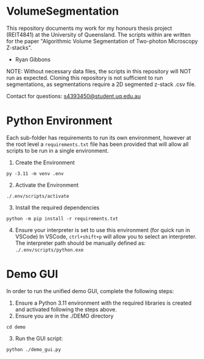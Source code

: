 # VolumeSegmentation
This repository documents my work for my honours thesis project (REIT4841) at the University of Queensland.
The scripts within are written for the paper "Algorithmic Volume Segmentation of Two-photon Microscopy Z-stacks".
- Ryan Gibbons

NOTE: Without necessary data files, the scripts in this repository will NOT run as expected. Cloning this repository is not
sufficient to run segmentations, as segmentations require a 2D segmented z-stack .csv file. 

Contact for questions: s4393450@student.uq.edu.au

# Python Environment
Each sub-folder has requirements to run its own environment, however at the root level a `requirements.txt` file has been provided that will allow all scripts to be run in a single environment.

1. Create the Environment

`py -3.11 -m venv .env` 

2. Activate the Environment

`./.env/scripts/activate`

3. Install the required dependencies

`python -m pip install -r requirements.txt`

4. Ensure your interpreter is set to use this environment (for quick run in VSCode)
In VSCode, `ctrl+shift+p` will allow you to select an interpreter. The interpreter path should be manually defined as: `./.env/scripts/python.exe`

# Demo GUI
In order to run the unified demo GUI, complete the following steps:
1. Ensure a Python 3.11 environment with the required libraries is created and activated following the steps above.
2. Ensure you are in the ./DEMO directory 

`cd demo`

3. Run the GUI script: 

`python ./demo_gui.py`
